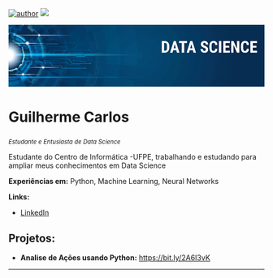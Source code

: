 [![author](https://img.shields.io/badge/author-Guilherme%20S%C3%A1-red)](www.linkedin.com/in/guilhermesamangueira) [![](https://img.shields.io/badge/python-3.7+-blue.svg)](https://www.python.org/downloads/release/python-365/)  

<p align="center">
  <img src="banner.png" >
</p>

# Guilherme Carlos
<sub>*Estudante e Entusiasta de Data Science*</sub>

Estudante do Centro de Informática -UFPE, trabalhando e estudando para ampliar meus conhecimentos em Data Science

**Experiências em:** Python, Machine Learning, Neural Networks 

**Links:**
* [LinkedIn](www.linkedin.com/in/guilhermesamangueirab)


## Projetos:

* **Analise de Ações usando Python:**  https://bit.ly/2A6I3vK
---





